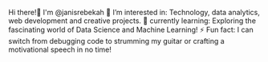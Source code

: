Hi there!👋 I'm @janisrebekah
👀 I’m interested in: Technology, data analytics, web development and creative projects.
🌱 currently learning: Exploring the fascinating world of Data Science and Machine Learning!
⚡ Fun fact: I can switch from debugging code to strumming my guitar or crafting a motivational speech in no time!

<!---
janisrebekah/janisrebekah is a ✨ special ✨ repository because its `README.md` (this file) appears on your GitHub profile.
You can click the Preview link to take a look at your changes.
--->

